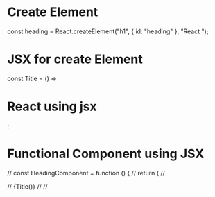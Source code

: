 # Create Element

const heading = React.createElement("h1", { id: "heading" }, "React ");

# JSX for create Element

const Title = () => <h1 className="head">React using jsx</h1>;

# Functional Component using JSX

// const HeadingComponent = function () {
// return (
// <div id="container">
// {Title()}
// <Title></Title>
// <Title />
// <h1 className="heading">Nameste</h1>
// </div>
// );
// };

# Food App

- Header
- -Logo
- -Nav-items
- -cart
- Body
- -Search
- -RestarantContainer
- -ResturantCard
- -Img
- -Name of Res, Star Rating, cuisine, delivery time
- Footer
- -Copyright
- -Links
- -Address
- -Contact
  \*/

Two types of Export/Import

1.Default Export/Import

export default Component;
import Component from "./path";

2.Named Export/Import

export const Component;
import Component from "./path";

# React Hooks

(Normal JS Utility function)
-useState() - Super Powerful state variables in react
-useEffect()

# Algorithm

-React uses Reconcilation Alogorithm( React Fiber)
-Virtual DOM is a representation of actual DOM
-Actual Dom is basically an Object

- Diff algorithm will find out the difference between previous and current virtual DOM

# 2 types routing in web apps

-Client Side Routing
-Server Side Routing

# Redux Toolkit

-Install @reduxjs/toolkit and react-redux
-Build our store
-connect our store to our app
-slice(cartSlice)
-dispatch(action)
-selector

# Types of testing (developer)

- Unit Testing --> testing one unit
  -Integration testing --> integrated parts testing
  -End to End Testing -e2e testing --> whole application

# Setting up Testing in our app

- Install React Testing Library
- Installed jest
- Installed Babel dependencies
- Configure Babel
- Configure Parcel Config file to disable default babel transpilation
- jest configuration--> npx jest --init
- Install jsdom library
- Install @bable/preset-react and include inside babel config file
- Install testing library - npm i -D @testing-library/jest-dom

#
